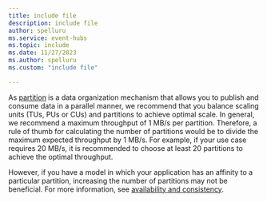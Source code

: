 ```yaml
---
title: include file
description: include file
author: spelluru
ms.service: event-hubs
ms.topic: include
ms.date: 11/27/2023
ms.author: spelluru
ms.custom: "include file"

---
```


As [partition](../event-hubs-features.md#partitions) is a data organization mechanism that allows you to publish and consume data in a parallel manner, we recommend that you balance scaling units (TUs, PUs or CUs) and partitions to achieve optimal scale. In general, we recommend a maximum throughput of 1 MB/s per partition. Therefore, a rule of thumb for calculating the number of partitions would be to divide the maximum expected throughput by 1 MB/s. For example, if your use case requires 20 MB/s, it is recommended to choose at least 20 partitions to achieve the optimal throughput.                             

However, if you have a model in which your application has an affinity to a particular partition, increasing the number of partitions may not be beneficial. For more information, see [availability and consistency](../event-hubs-availability-and-consistency.md).
